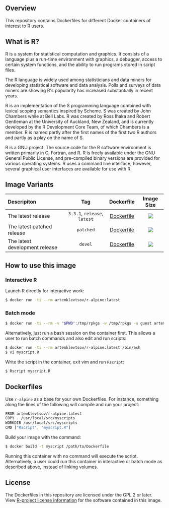 ## Overview

This repository contains Dockerfiles for different Docker containers of interest to R users.

## What is R?

R is a system for statistical computation and graphics. It consists of a language plus a run-time environment with graphics, a debugger, access to certain system functions, and the ability to run programs stored in script files.

The R language is widely used among statisticians and data miners for developing statistical software and data analysis. Polls and surveys of data miners are showing R's popularity has increased substantially in recent years.

R is an implementation of the S programming language combined with lexical scoping semantics inspired by Scheme. S was created by John Chambers while at Bell Labs. R was created by Ross Ihaka and Robert Gentleman at the University of Auckland, New Zealand, and is currently developed by the R Development Core Team, of which Chambers is a member. R is named partly after the first names of the first two R authors and partly as a play on the name of S.

R is a GNU project. The source code for the R software environment is written primarily in C, Fortran, and R. R is freely available under the GNU General Public License, and pre-compiled binary versions are provided for various operating systems. R uses a command line interface; however, several graphical user interfaces are available for use with R.

## Image Variants

| Descripiton | Tag | Dockerfile | Image Size |
|:----------- |:---:|:----------:|:----------:|
| The latest release | `3.3.1`, `release`, `latest`| [Dockerfile](https://gitlab.com/artemklevtsov/r-alpine/blob/master/release/Dockerfile) | [![](https://images.microbadger.com/badges/image/artemklevtsov/r-alpine:3.3.1.svg)](http://microbadger.com/images/artemklevtsov/r-alpine:3.3.1) |
| The latest patched release |  `patched` | [Dockerfile](https://gitlab.com/artemklevtsov/r-alpine/blob/master/patched/Dockerfile) | [![](https://images.microbadger.com/badges/image/artemklevtsov/r-alpine:patched.svg)](http://microbadger.com/images/artemklevtsov/r-alpine:patched)
| The latest development release | `devel` | [Dockerfile](https://gitlab.com/artemklevtsov/r-alpine/blob/master/devel/Dockerfile) | [![](https://images.microbadger.com/badges/image/artemklevtsov/r-alpine:devel.svg)](http://microbadger.com/images/artemklevtsov/r-alpine:devel)

## How to use this image

### Interactive R

Launch R directly for interactive work:

```bash
$ docker run -ti --rm artemklevtsov/r-alpine:latest
```

### Batch mode

```bash
$ docker run -ti --rm -v "$PWD":/tmp/rpkgs -w /tmp/rpkgs -u guest artemklevtsov/r-alpine:latest R CMD check .
```

Alternatively, just run a bash session on the container first. This allows a user to run batch commands and also edit and run scripts:

```bash
$ docker run -ti --rm artemklevtsov/r-alpine:latest /bin/ash
$ vi myscript.R
```

Write the script in the container, exit vim and run `Rscript`:

```bash
$ Rscript myscript.R
```

## Dockerfiles

Use `r-alpine` as a base for your own Dockerfiles. For instance, something along the lines of the following will compile and run your project:

```bash
FROM artemklevtsov/r-alpine:latest
COPY . /usr/local/src/myscripts
WORKDIR /usr/local/src/myscripts
CMD ["Rscript", "myscript.R"]
```

Build your image with the command:

```bash
$ docker build -t myscript /path/to/Dockerfile
```

Running this container with no command will execute the script. Alternatively, a user could run this container in interactive or batch mode as described above, instead of linking volumes.

## License

The Dockerfiles in this repository are licensed under the GPL 2 or later. View [R-project license information](https://www.r-project.org/Licenses/) for the software contained in this image.
